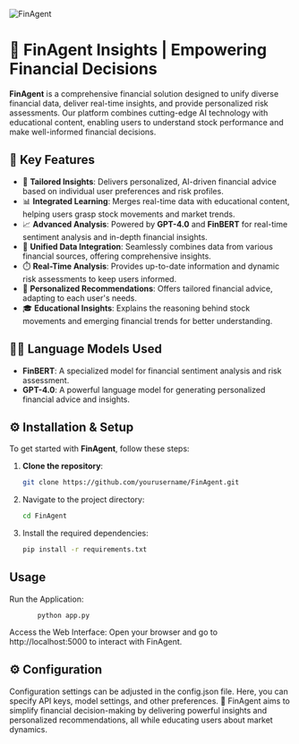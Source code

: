 ![FinAgent](https://github.com/user-attachments/assets/cf7440ba-82b9-4d5a-9026-ed2dcf0f4eec)

# 💼 **FinAgent Insights** | Empowering Financial Decisions

**FinAgent** is a comprehensive financial solution designed to unify diverse financial data, deliver real-time insights, and provide personalized risk assessments. Our platform combines cutting-edge AI technology with educational content, enabling users to understand stock performance and make well-informed financial decisions.

## 🚀 **Key Features**

- 🧠 **Tailored Insights**: Delivers personalized, AI-driven financial advice based on individual user preferences and risk profiles.
- 📊 **Integrated Learning**: Merges real-time data with educational content, helping users grasp stock movements and market trends.
- 📈 **Advanced Analysis**: Powered by **GPT-4.0** and **FinBERT** for real-time sentiment analysis and in-depth financial insights.
- 🔗 **Unified Data Integration**: Seamlessly combines data from various financial sources, offering comprehensive insights.
- ⏱️ **Real-Time Analysis**: Provides up-to-date information and dynamic risk assessments to keep users informed.
- 🧩 **Personalized Recommendations**: Offers tailored financial advice, adapting to each user's needs.
- 🎓 **Educational Insights**: Explains the reasoning behind stock movements and emerging financial trends for better understanding.

## 🧑‍💻 **Language Models Used**

- **FinBERT**: A specialized model for financial sentiment analysis and risk assessment.
- **GPT-4.0**: A powerful language model for generating personalized financial advice and insights.

## ⚙️ **Installation & Setup**

To get started with **FinAgent**, follow these steps:

1. **Clone the repository**:
   ```bash
   git clone https://github.com/yourusername/FinAgent.git

2. Navigate to the project directory:
    ```bash
   cd FinAgent

3. Install the required dependencies:
    ```bash
   pip install -r requirements.txt

## Usage
Run the Application:

           python app.py

Access the Web Interface: Open your browser and go to http://localhost:5000 to interact with FinAgent.

## ⚙️ Configuration
Configuration settings can be adjusted in the config.json file. Here, you can specify API keys, model settings, and other preferences.
🌟 FinAgent aims to simplify financial decision-making by delivering powerful insights and personalized recommendations, all while educating users about market dynamics.



